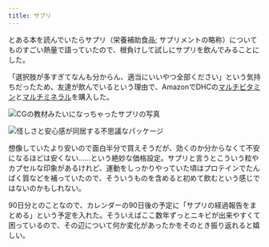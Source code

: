 ```yaml
---
title: サプリ
---
```

とある本を読んでいたらサプリ（栄養補助食品; サプリメントの略称）についてものすごい熱量で語っていたので、根負けして試しにサプリを飲んでみることにした。

「選択肢が多すぎてなんも分からん、適当にいいやつ全部ください」という気持ちだったため、友達が飲んでいるという理由で、AmazonでDHCの[マルチビタミン](https://www.amazon.co.jp/dp/B00GX1E3R6?th=1)と[マルチミネラル](https://www.amazon.co.jp/dp/B01MSSWA5K)を購入した。

![](https://lh3.googleusercontent.com/docs/ADP-6oEnqBu7VZZf6_ADtecsSQFqfDEj8ymOaBQ9Lqu7pCjdTZq3qRrKdIdb6Ec1VeBvleVv-GI0OkT-z0ci2Jnt2OgZlD5Ty1HdLQ54ZMV0t1YrRZxF8NL8Oyx-ve0fpsITkbiUcpydLJt-LpzNnWcIoDgvD8OJVtcno47eELxJ1nhtHT4CelE5MkgYnj1Id0yxfQQ7mz1uOJ-6R6WqSQ6UCsMNHhO8fnzw61X6ZaZn93eRB4u1dVi1SEjL_iciLW3ikB0gsx22P7OiBGAseT-4o3_IfJTitsaA9IaD39UHvvyapWFPqFm0xc6vFay8WD0lLk_Ctj0d5qMdkXjxcIqtE-HhzfgEl9d9AVP1kLalNq5ERBtz1w_mlUshtjOK1Ecn9qINS3tmdWWDcHRRqht6r1lPGvz0hvpvPoBfBdXlDog5mmLqrt5PS-5MIyphC9YVOM4DLJEQ5tjhbX9QozQXGcPA7ZIj2r7gJdj1imG9W4VVifgOYXUoCL0Kr1sv7pfDQHkwiLyXKhMqE31Axj36hknaw1O3-k7c1PaFUwTvB-ctQqzYjvN8ZTtE-0SRSuXL2UGU_4vA36beUxnIm8jp5mG3fTvGpOh9EiFxzGeU7Nt2z3x3H8h77tADXPEtEP2qVuuhB9cQesPYSycXj_Racdgdo4tpFIkmHk-CU2RHdl-zTNdW6OKAq8vuWn7lKSTm2S8C5R1ZubvQfvZ5Gbo7ONDvO8jtp9ndRod2CaJu8MTi8S4Vc9V33_KnZo8M_84nP5Zk9gAXAu2UD7mZ1b3N0FSmh3p0OUrWtybWJJzCs_s3W8oIK07lKDN57hTO05GQ9R6EUf9jLZ4T5bp2jhq_1ZGyv_eW1cbaJQlPSUjpty4p7nk79K9Mfxlfu54KPIHygbFkXGuBdBJg0lFa5RVjksh1pMZaNE-_zIuZECf43n3nA70hAAKkUYREUyjSXj73PoqeFMxm1Mp1qRLJqV6GNoRePjBUnINwQNV2HOqd0XVlWt28UTXsD5eOtfm67JvbQTKrseJcHE9iAf2gIujxUQfBGRsoti2ezJ59LITTPumWDJrFAakkQchOnUqDOJHwjMQ0SiMH96FI4nQPc_o1HVzp5MrhuB14zx2ejSMOXucIVz3t64EY2n1jFkZO_stc0rRg9rnBEMcJciev_lvhtV2xDpJ_Jaj7eJP_1gDnMW7tnKUjhzZHFYtf2R6UIaWKC1xD43KdbSeJ356QVqS7FPwbpQ80Q8nV9HSk92exQ1PUhGrg "CGの教材みたいになっちゃったサプリの写真")

![](https://lh3.googleusercontent.com/docs/ADP-6oHp3CncyjT8SyT5RoJBbFT7r8PW5Da2X2UOpTxk7MaXoro-zfJWR3HFIFZBTVSksc1WtiX-h-W32kGnrCN4M4rabhypp-ogh1hOXWc5X1OROyB6H2zPMvStHgg7dWNkZKNmY9qQ_2nOHYI0-rMB72mYTSznnY7zOW3PL4XF7tFeNElrQbsoDsh_8pWo2jU_IHPcLIs3ScFy9EuMHF3hVkZAdmjc8UNxOLeGAj7-UT6M2Btnp3WLOZgp3NIXm4NI_u2xcNY5gEXNsw-G054e0uUAMNpUx4LbzbaYtegTtYOJh_Jm5POH8l8OwELwlMnqy7wFqXSXHeCuM0uABb9Kfaupl7iz5Nm3D7BTWQLYtxqxiHk-kYtolkpUoA7dnVlZHO-zJQz85uimxe_wvEjWctu9BZCXgh0jFAE8vbliMG2KbTTxxSTVmuyW87EpXYFPBS1lOMPxkBlcAN2FLbiKRlpSKSDNhJzi_036PBntVa5ANyFTp2dyjZ6ZG0rpJnc7727QFG_qdIofS5AeS5CtdHKQ3OcF2tlMWxN3N1aBhBkV1tPfnB-8BEez-cuqAafyhyh7G9sqz20k7uFTVNiFjqRRv8ub7TyRj98s9lCAlfuLE2n6VYZLo467KqM9_RZd_JMW3y0jzCCvZm3qPuv3LxESi8sfY4T84bmeGxP8In9lR4H4iRUufCVvSYXRgqXpQBw06f35T1zrK7GWBo4ysJE1_cADIeCyOz6letLTWSZb1mROFPKQ6_d8Ymr0f77RlNXfNUm1maxyIEZRTq4Gre6YNDCPF2ge5qOE5nsSsAv--Z5sIEELB7ApEhYK-8uP3ojEOMeLU7ktwPI2Wiso8p9mNYHa9G1H9NWWOUGRFLHWCKeJbE4cin41wXy6IKKrlCduylgIxHKly8rxbIZhPe0L-VhUPhb7o-Q5UcC3dJpzJV4XDOkmuD0RPcSixFmulj9whXOMF_xTcIjh1etKEyVSr2L42Yjr-r85OybXKv9ht_EBsid-cWDrGdtJoiT2wwJt-NxfRn0vclDTrPWUdgDTmxr5pa1QvAZVTyHlVavQ5C0jIX-DebYcQ2YtZHnOaaZ2TYhaYmTVe3kdYTwS2NvIseCZwfgE4qPOEQU7-A-d4vcIqn3Ba0Y2Xtoz41RwBsJ-8GoSgJU4YCxaQ_tv1LeOH5vGsMvuDz-VAt6RFEaggMWf8y1XWvSEkdQ6B8IQXjDLQF4bwGErbDM08y7Wvn4OV7Am4Rg6fi7A0zw2d4-Pk9JQ "怪しさと安心感が同居する不思議なパッケージ")

想像していたより安いので面白半分で買えそうだが、効くのか分からなくて不安になるほどは安くない……という絶妙な価格設定。サプリと言うとこういう粒やカプセルな印象があるけれど、運動をしっかりやっていた頃はプロテインでたんぱく質などを補っていたので、そういうものを含めると初めて飲むという感じではないのかもしれない。

90日分とのことなので、カレンダーの90日後の予定に「サプリの経過報告をまとめる」という予定を入れた。そういえばここ数年ずっとニキビが出来やすくて困っているので、その辺について何か変化があったかをそのとき振り返れると嬉しい。
